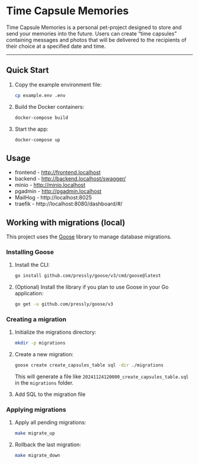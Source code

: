# Time Capsule Memories

Time Capsule Memories is a personal pet-project designed to store and send your memories into the future. Users can create “time capsules” containing messages and photos that will be delivered to the recipients of their choice at a specified date and time.

---

## Quick Start

1. Copy the example environment file:

   ```bash
   cp example.env .env
   ```
2. Build the Docker containers:

   ```bash
   docker-compose build
   ```
3. Start the app:

   ```bash
   docker-compose up
   ```

## Usage

- frontend - http://frontend.localhost
- backend - http://backend.localhost/swagger/
- minio - http://minio.localhost
- pgadmin - http://pgadmin.localhost
- MailHog - http://localhost:8025
- traefik - http://localhost:8080/dashboard/#/

## Working with migrations (local)

This project uses the [Goose](https://github.com/pressly/goose) library to manage database migrations.

### **Installing Goose**

1. Install the CLI:

   ```bash
   go install github.com/pressly/goose/v3/cmd/goose@latest
   ```
2. (Optional) Install the library if you plan to use Goose in your Go application:

   ```bash
   go get -u github.com/pressly/goose/v3
   ```

### **Creating a migration**

1. Initialize the migrations directory:

   ```bash
   mkdir -p migrations
   ```
2. Create a new migration:

   ```bash
   goose create create_capsules_table sql -dir ./migrations
   ```

   This will generate a file like `20241124120000_create_capsules_table.sql` in the `migrations` folder.
3. Add SQL to the migration file

### **Applying migrations**

1. Apply all pending migrations:

   ```bash
   make migrate_up
   ```
2. Rollback the last migration:

   ```bash
   make migrate_down
   ```
